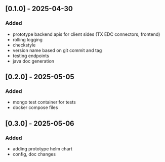## [0.1.0] - 2025-04-30

### Added

- prototype backend apis for client sides (TX EDC connectors, frontend)
- rolling logging
- checkstyle
- version name based on git commit and tag
- testing endpoints
- java doc generation

## [0.2.0] - 2025-05-05
### Added
- mongo test container for tests
- docker compose files

## [0.3.0] - 2025-05-06
### Added
- adding prototype helm chart
- config, doc changes